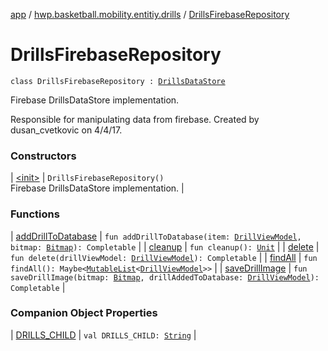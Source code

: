 [app](../../index.md) / [hwp.basketball.mobility.entitiy.drills](../index.md) / [DrillsFirebaseRepository](.)

# DrillsFirebaseRepository

`class DrillsFirebaseRepository : `[`DrillsDataStore`](../-drills-data-store/index.md)

Firebase DrillsDataStore implementation.

Responsible for manipulating data from firebase.
Created by dusan_cvetkovic on 4/4/17.

### Constructors

| [&lt;init&gt;](-init-.md) | `DrillsFirebaseRepository()`<br>Firebase DrillsDataStore implementation. |

### Functions

| [addDrillToDatabase](add-drill-to-database.md) | `fun addDrillToDatabase(item: `[`DrillViewModel`](../-drill-view-model/index.md)`, bitmap: `[`Bitmap`](https://developer.android.com/reference/android/graphics/Bitmap.html)`): Completable` |
| [cleanup](cleanup.md) | `fun cleanup(): `[`Unit`](https://kotlinlang.org/api/latest/jvm/stdlib/kotlin/-unit/index.html) |
| [delete](delete.md) | `fun delete(drillViewModel: `[`DrillViewModel`](../-drill-view-model/index.md)`): Completable` |
| [findAll](find-all.md) | `fun findAll(): Maybe<`[`MutableList`](https://kotlinlang.org/api/latest/jvm/stdlib/kotlin.collections/-mutable-list/index.html)`<`[`DrillViewModel`](../-drill-view-model/index.md)`>>` |
| [saveDrillImage](save-drill-image.md) | `fun saveDrillImage(bitmap: `[`Bitmap`](https://developer.android.com/reference/android/graphics/Bitmap.html)`, drillAddedToDatabase: `[`DrillViewModel`](../-drill-view-model/index.md)`): Completable` |

### Companion Object Properties

| [DRILLS_CHILD](-d-r-i-l-l-s_-c-h-i-l-d.md) | `val DRILLS_CHILD: `[`String`](https://kotlinlang.org/api/latest/jvm/stdlib/kotlin/-string/index.html) |

